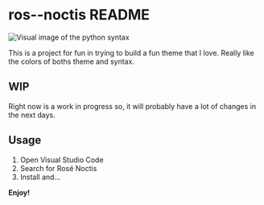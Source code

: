 # ros--noctis README

![Visual image of the python syntax](https://imgur.com/Zixgi1p)

This is a project for fun in trying to build a fun theme that I love. Really like the colors of boths theme and syntax.

## WIP

Right now is a work in progress so, it will probably have a lot of changes in the next days.

## Usage

1. Open Visual Studio Code
2. Search for Rosé Noctis
3. Install and...

**Enjoy!**
